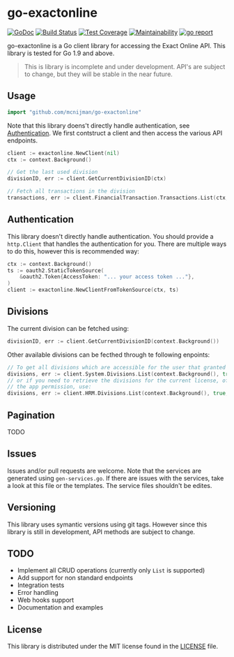 # go-exactonline #

[![GoDoc](https://godoc.org/github.com/mcnijman/go-exactonline?status.svg)](https://godoc.org/github.com/mcnijman/go-exactonline) [![Build Status](https://travis-ci.org/mcnijman/go-exactonline.svg?branch=master)](https://travis-ci.org/mcnijman/go-exactonline) [![Test Coverage](https://coveralls.io/repos/github/mcnijman/go-exactonline/badge.svg?branch=master)](https://coveralls.io/github/mcnijman/go-exactonline?branch=master) [![Maintainability](https://api.codeclimate.com/v1/badges/a2ca34f94cb3bc58e6a1/maintainability)](https://codeclimate.com/github/mcnijman/go-exactonline/maintainability) [![go report](https://goreportcard.com/badge/github.com/mcnijman/go-exactonline)](https://goreportcard.com/report/github.com/mcnijman/go-exactonline)

go-exactonline is a Go client library for accessing the Exact Online API. This library is tested for Go 1.9 and above.

> This is library is incomplete and under development. API's are subject to change, but they will be stable in the near future.

## Usage ##

```go
import "github.com/mcnijman/go-exactonline"
```

Note that this library doens't directly handle authentication, see [Authentication](#authentication).
We first contstruct a client and then access the various API endpoints.

```go
client := exactonline.NewClient(nil)
ctx := context.Background()

// Get the last used division
divisionID, err := client.GetCurrentDivisionID(ctx)

// Fetch all transactions in the division
transactions, err := client.FinancialTransaction.Transactions.List(ctx, divisionID, false, nil)
```

## Authentication ##

This library doesn't directly handle authentication. You should provide a `http.Client` that handles the authentication for you.
There are multiple ways to do this, however this is recommended way:

```go
ctx := context.Background()
ts := oauth2.StaticTokenSource(
    &oauth2.Token{AccessToken: "... your access token ..."},
)
client := exactonline.NewClientFromTokenSource(ctx, ts)
```

## Divisions ##

The current division can be fetched using:

```go
divisionID, err := client.GetCurrentDivisionID(context.Background())
```

Other available divisions can be fecthed through te following enpoints:

```go
// To get all divisions which are accessible for the user that granted the app permission, use:
divisions, err := client.System.Divisions.List(context.Background(), true, nil)
// or if you need to retrieve the divisions for the current license, of the user that granted
// the app permission, use:
divisions, err := client.HRM.Divisions.List(context.Background(), true, nil)
```

## Pagination ##

TODO

## Issues ##

Issues and/or pull requests are welcome. Note that the services are generated using `gen-services.go`. If there are issues with the services, take a look at this file or the templates. The service files shouldn't be edites.

## Versioning ##

This library uses symantic versions using git tags. However since this library is still in development, API methods are subject to change.

## TODO ##

- Implement all CRUD operations (currently only `List` is supported)
- Add support for non standard endpoints
- Integration tests
- Error handling
- Web hooks support
- Documentation and examples

## License ##

This library is distributed under the MIT license found in the [LICENSE](./LICENSE)
file.